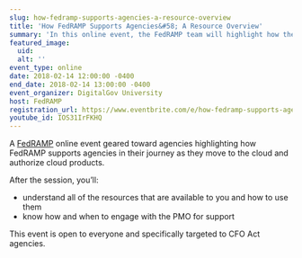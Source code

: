 ```yaml
---
slug: how-fedramp-supports-agencies-a-resource-overview
title: 'How FedRAMP Supports Agencies&#58; A Resource Overview'
summary: 'In this online event, the FedRAMP team will highlight how they support agencies in their journey as the move to the cloud and authorize cloud products&#46;'
featured_image: 
  uid: 
  alt: ''
event_type: online
date: 2018-02-14 12:00:00 -0400
end_date: 2018-02-14 13:00:00 -0400
event_organizer: DigitalGov University
host: FedRAMP
registration_url: https://www.eventbrite.com/e/how-fedramp-supports-agencies-a-resource-overview-registration-41287416775
youtube_id: IOS31IrFKHQ
---
```


A [FedRAMP](https://www.fedramp.gov/) online event geared toward agencies highlighting how FedRAMP supports agencies in their journey as they move to the cloud and authorize cloud products.

After the session, you’ll:

- understand all of the resources that are available to you and how to use them
- know how and when to engage with the PMO for support

This event is open to everyone and specifically targeted to CFO Act agencies. 
